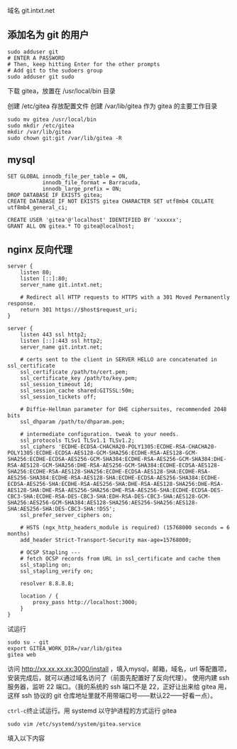 <!-- TITLE: 安装部署 Gitea -->


域名 git.intxt.net
## 添加名为 git 的用户

```
sudo adduser git
# ENTER A PASSWORD
# Then, keep hitting Enter for the other prompts
# Add git to the sudoers group
sudo adduser git sudo
```

下载 gitea，放置在 /usr/local/bin 目录

创建 /etc/gitea 存放配置文件
创建 /var/lib/gitea 作为 gitea 的主要工作目录

```
sudo mv gitea /usr/local/bin
sudo mkdir /etc/gitea
mkdir /var/lib/gitea
sudo chown git:git /var/lib/gitea -R
```

## mysql

```
SET GLOBAL innodb_file_per_table = ON,
           innodb_file_format = Barracuda,
           innodb_large_prefix = ON;
DROP DATABASE IF EXISTS gitea;
CREATE DATABASE IF NOT EXISTS gitea CHARACTER SET utf8mb4 COLLATE utf8mb4_general_ci;

CREATE USER 'gitea'@'localhost' IDENTIFIED BY 'xxxxxx';
GRANT ALL ON gitea.* TO gitea@localhost;
```

## nginx 反向代理

```
server {
    listen 80;
    listen [::]:80;
    server_name git.intxt.net;

    # Redirect all HTTP requests to HTTPS with a 301 Moved Permanently response.
    return 301 https://$host$request_uri;
}

server {
    listen 443 ssl http2;
    listen [::]:443 ssl http2;
    server_name git.intxt.net;

    # certs sent to the client in SERVER HELLO are concatenated in ssl_certificate
    ssl_certificate /path/to/cert.pem;
    ssl_certificate_key /path/to/key.pem;
    ssl_session_timeout 1d;
    ssl_session_cache shared:GITSSL:50m;
    ssl_session_tickets off;

    # Diffie-Hellman parameter for DHE ciphersuites, recommended 2048 bits
    ssl_dhparam /path/to/dhparam.pem;

    # intermediate configuration. tweak to your needs.
    ssl_protocols TLSv1 TLSv1.1 TLSv1.2;
    ssl_ciphers 'ECDHE-ECDSA-CHACHA20-POLY1305:ECDHE-RSA-CHACHA20-POLY1305:ECDHE-ECDSA-AES128-GCM-SHA256:ECDHE-RSA-AES128-GCM-SHA256:ECDHE-ECDSA-AES256-GCM-SHA384:ECDHE-RSA-AES256-GCM-SHA384:DHE-RSA-AES128-GCM-SHA256:DHE-RSA-AES256-GCM-SHA384:ECDHE-ECDSA-AES128-SHA256:ECDHE-RSA-AES128-SHA256:ECDHE-ECDSA-AES128-SHA:ECDHE-RSA-AES256-SHA384:ECDHE-RSA-AES128-SHA:ECDHE-ECDSA-AES256-SHA384:ECDHE-ECDSA-AES256-SHA:ECDHE-RSA-AES256-SHA:DHE-RSA-AES128-SHA256:DHE-RSA-AES128-SHA:DHE-RSA-AES256-SHA256:DHE-RSA-AES256-SHA:ECDHE-ECDSA-DES-CBC3-SHA:ECDHE-RSA-DES-CBC3-SHA:EDH-RSA-DES-CBC3-SHA:AES128-GCM-SHA256:AES256-GCM-SHA384:AES128-SHA256:AES256-SHA256:AES128-SHA:AES256-SHA:DES-CBC3-SHA:!DSS';
    ssl_prefer_server_ciphers on;

    # HSTS (ngx_http_headers_module is required) (15768000 seconds = 6 months)
    add_header Strict-Transport-Security max-age=15768000;

    # OCSP Stapling ---
    # fetch OCSP records from URL in ssl_certificate and cache them
    ssl_stapling on;
    ssl_stapling_verify on;

    resolver 8.8.8.8;

    location / {
        proxy_pass http://localhost:3000;
    }
}
```


试运行

```
sudo su - git
export GITEA_WORK_DIR=/var/lib/gitea
gitea web
```


访问 http://xx.xx.xx.xx:3000/install ，填入mysql，邮箱，域名，url 等配置项，安装完成后，就可以通过域名访问了（前面先配置好了反向代理）。
使用内建 ssh 服务器，监听 22 端口。（我的系统的 ssh 端口不是 22，正好让出来给 gitea 用，这样 ssh 协议的 git 仓库地址里就不用带端口号——默认22——好看一点）。

`ctrl-c`终止试运行。用 systemd 以守护进程的方式运行 gitea

```
sudo vim /etc/systemd/system/gitea.service
```
填入以下内容

```

```

